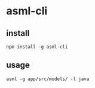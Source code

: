 # asml-cli

## install

```
npm install -g asml-cli
```

## usage
```
asml -g app/src/models/ -l java
```
